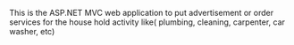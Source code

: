 This is the ASP.NET MVC web application to put advertisement or order services for the house hold activity like( plumbing, cleaning, carpenter,
car washer, etc)
